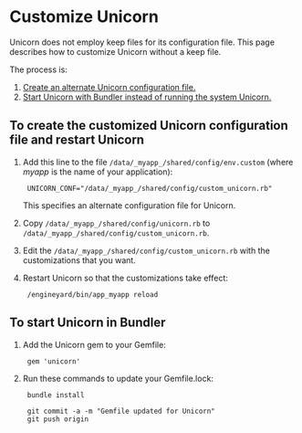 # Customize Unicorn

Unicorn does not employ keep files for its configuration file. This page describes how to customize Unicorn without a keep file.

The process is:

1. [Create an alternate Unicorn configuration file.][1]
2. [Start Unicorn with Bundler instead of running the system Unicorn.][2]

<h2 id="topic1">To create the customized Unicorn configuration file and restart Unicorn</h2>

1. Add this line to the file `/data/_myapp_/shared/config/env.custom` (where _myapp_ is the name of your application):

        UNICORN_CONF="/data/_myapp_/shared/config/custom_unicorn.rb"

    This specifies an alternate configuration file for Unicorn.

2. Copy `/data/_myapp_/shared/config/unicorn.rb` to `/data/_myapp_/shared/config/custom_unicorn.rb`.

3. Edit the `/data/_myapp_/shared/config/custom_unicorn.rb` with the customizations that you want.

4. Restart Unicorn so that the customizations take effect:

        /engineyard/bin/app_myapp reload 


<h2 id="topic2"> To start Unicorn in Bundler</h2>

1. Add the Unicorn gem to your Gemfile:

        gem 'unicorn'
    
3. Run these commands to update your Gemfile.lock:

        bundle install

        git commit -a -m "Gemfile updated for Unicorn"
        git push origin
		
[1]: #topic1        "topic1"
[2]: #topic2        "topic2"